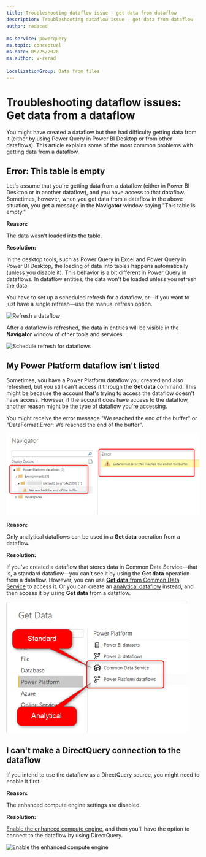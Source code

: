 ```yaml
---
title: Troubleshooting dataflow issue - get data from dataflow
description: Troubleshooting dataflow issue - get data from dataflow
author: radacad

ms.service: powerquery
ms.topic: conceptual
ms.date: 05/25/2020
ms.author: v-rerad

LocalizationGroup: Data from files
---
```


# Troubleshooting dataflow issues: Get data from a dataflow

You might have created a dataflow but then had difficulty getting data from it (either by using Power Query in Power BI Desktop or from other dataflows). This article explains some of the most common problems with getting data from a dataflow.

## Error: This table is empty

Let's assume that you're getting data from a dataflow (either in Power BI Desktop or in another dataflow), and you have access to that dataflow. Sometimes, however, when you get data from a dataflow in the above situation, you get a message in the **Navigator** window saying "This table is empty."

**Reason:**

The data wasn't loaded into the table.

**Resolution:**

In the desktop tools, such as Power Query in Excel and Power Query in Power BI Desktop, the loading of data into tables happens automatically (unless you disable it). This behavior is a bit different in Power Query in dataflows. In dataflow entities, the data won't be loaded unless you refresh the data.

You have to set up a scheduled refresh for a dataflow, or&mdash;if you want to just have a single refresh&mdash;use the manual refresh option.

![Refresh a dataflow](https://docs.microsoft.com/power-bi/transform-model/media/service-dataflows-create-use/dataflows-create-use_13.png)

After a dataflow is refreshed, the data in entities will be visible in the **Navigator**<!--Is it literally going to be named "Navigator"? If not, should just be "...the data in entities will be visible in other tools and services." --> window of other tools and services.

![Schedule refresh for dataflows](https://docs.microsoft.com/power-bi/transform-model/media/service-dataflows-create-use/dataflows-create-use_14.png)

## My Power Platform dataflow isn't listed

Sometimes, you have a Power Platform dataflow you created and also refreshed, but you still can't access it through the **Get data** command. This might be because the account that's trying to access the dataflow doesn't have access.<!--Edit okay? There seemed to be something missing here.--> However, if the account does have access to the dataflow, another reason might be the type of dataflow you're accessing.

You might receive the error message "We reached the end of the buffer" or "DataFormat.Error: We reached the end of the buffer".

![Get data from a standard dataflow](media/StandardDataflowGetData.png)

**Reason:**

Only analytical dataflows can be used in a **Get data** operation from a dataflow<!--Edit okay?-->.

**Resolution:**

If you've created a dataflow that stores data in Common Data Service&mdash;that is, a standard dataflow&mdash;you can't see it by using the **Get data** operation from a dataflow. However, you can use [**Get data** from Common Data Service](https://docs.microsoft.com/powerapps/maker/common-data-service/data-platform-powerbi-connector#finding-your-common-data-service-environment-url) to access it. Or you can create an [analytical dataflow](understanding-differences-between-analytical-standard-dataflows.md) instead, and then access it by using **Get data** from a dataflow.

![Get data from standard dataflow versus analytical dataflows](media/GetDataStandardAnalyticalDataflow.png)

## I can't make a DirectQuery connection to the dataflow

If you intend to use the dataflow as a DirectQuery source, you might need to enable it first.

**Reason:**

The enhanced compute engine settings are disabled.

**Resolution:**

[Enable the enhanced compute engine](https://docs.microsoft.com/power-bi/transform-model/service-dataflows-directquery), and then you'll have the option to connect to the dataflow by using DirectQuery.

![Enable the enhanced compute engine](https://docs.microsoft.com/power-bi/transform-model/media/service-dataflows-directquery/dataflows-directquery-01.png)
